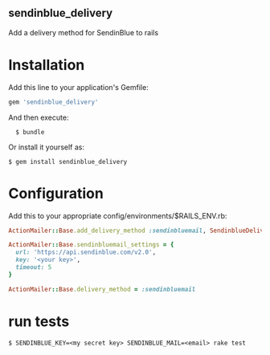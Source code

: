 ## sendinblue_delivery
Add a delivery method for SendinBlue to rails

# Installation
Add this line to your application's Gemfile:

```ruby
gem 'sendinblue_delivery'
```

And then execute:
```shell
  $ bundle
```

Or install it yourself as:

```shell
$ gem install sendinblue_delivery
```

# Configuration
Add this to your appropriate config/environments/$RAILS_ENV.rb:

```ruby
ActionMailer::Base.add_delivery_method :sendinbluemail, SendinblueDelivery

ActionMailer::Base.sendinbluemail_settings = {
  url: 'https://api.sendinblue.com/v2.0',
  key: '<your key>',
  timeout: 5
}

ActionMailer::Base.delivery_method = :sendinbluemail
```

# run tests

```shell
$ SENDINBLUE_KEY=<my secret key> SENDINBLUE_MAIL=<email> rake test
```
